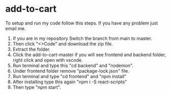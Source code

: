 # add-to-cart
To setup and run my code follow this steps. If you have any problem just email me.

1. If you are in my repository Switch the branch from main to master.
2. Then click "<>Code" and download the zip file.
3. Extract the folder.
4. Click the add-to-cart-master if you will see frontend and backend folder, right click and open with vscode.
5. Run terminal and type this "cd backend" and "nodemon".
6. Under frontend folder remove "package-lock.json" file.
7. Run terminal and type "cd frontend" and "npm install"
8. After installing type this again "npm i -S react-scripts"
9. Then type "npm start".
